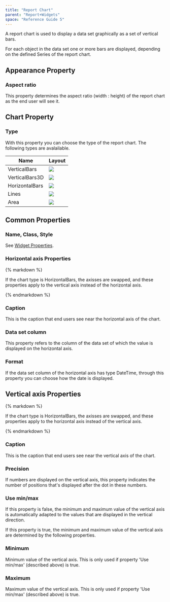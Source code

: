 ```yaml
---
title: "Report Chart"
parent: "Report+Widgets"
space: "Reference Guide 5"
---
```



A report chart is used to display a data set graphically as a set of vertical bars.

For each object in the data set one or more bars are displayed, depending on the defined Series of the report chart.

## Appearance Property

### Aspect ratio

This property determines the aspect ratio (width : height) of the report chart as the end user will see it.

## Chart Property

### Type

With this property you can choose the type of the report chart. The following types are avalailable.

<table><thead><tr><th class="confluenceTh">Name</th><th class="confluenceTh">Layout</th></tr></thead><tbody><tr><td class="confluenceTd">VerticalBars</td><td class="confluenceTd"><img class="confluence-embedded-image confluence-external-resource" src="attachments/524337/688226.png" data-image-src="https://world.mendix.com/download/attachments/524337/reportChartTypeVerticalBars.PNG?version=1&amp;modificationDate=1266926070000&amp;api=v2"></td></tr><tr><td class="confluenceTd">VerticalBars3D</td><td class="confluenceTd"><img class="confluence-embedded-image confluence-external-resource" src="attachments/524337/688227.png" data-image-src="https://world.mendix.com/download/attachments/524337/reportChartTypeVerticalBars3D.PNG?version=1&amp;modificationDate=1266926446000&amp;api=v2"></td></tr><tr><td class="confluenceTd">HorizontalBars</td><td class="confluenceTd"><img class="confluence-embedded-image confluence-external-resource" src="attachments/524337/688228.png" data-image-src="https://world.mendix.com/download/attachments/524337/reportChartTypeHorizontalBars.PNG?version=1&amp;modificationDate=1266926457000&amp;api=v2"></td></tr><tr><td class="confluenceTd">Lines</td><td class="confluenceTd"><img class="confluence-embedded-image confluence-external-resource" src="attachments/524337/688229.png" data-image-src="https://world.mendix.com/download/attachments/524337/reportChartTypeLines.PNG?version=1&amp;modificationDate=1266926475000&amp;api=v2"></td></tr><tr><td class="confluenceTd">Area</td><td class="confluenceTd"><img class="confluence-embedded-image confluence-external-resource" src="attachments/524337/688223.png" data-image-src="https://world.mendix.com/download/attachments/524337/reportChartTypeArea.PNG?version=1&amp;modificationDate=1266926488000&amp;api=v2"></td></tr></tbody></table>

## Common Properties

### Name, Class, Style

See [Widget Properties](Common+Widget+Properties).

### Horizontal axis Properties

<div class="alert alert-warning">{% markdown %}

If the chart type is HorizontalBars, the axisses are swapped, and these properties apply to the vertical axis instead of the horizontal axis.

{% endmarkdown %}</div>

### Caption

This is the caption that end users see near the horizontal axis of the chart.

### Data set column

This property refers to the column of the data set of which the value is displayed on the horizontal axis.

### Format

If the data set column of the horizontal axis has type DateTime, through this property you can choose how the date is displayed.

## Vertical axis Properties

<div class="alert alert-warning">{% markdown %}

If the chart type is HorizontalBars, the axisses are swapped, and these properties apply to the horizontal axis instead of the vertical axis.

{% endmarkdown %}</div>

### Caption

This is the caption that end users see near the vertical axis of the chart.

### Precision

If numbers are displayed on the vertical axis, this property indicates the number of positions that's displayed after the dot in these numbers.

### Use min/max

If this property is false, the minimum and maximum value of the vertical axis is automatically adapted to the values that are displayed in the vertical direction.

If this property is true, the minimum and maximum value of the vertical axis are determined by the following properties.

### Minimum

Minimum value of the vertical axis. This is only used if property 'Use min/max' (described above) is true.

### Maximum

Maximum value of the vertical axis. This is only used if property 'Use min/max' (described above) is true.

